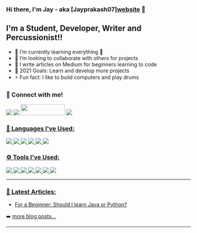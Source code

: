 ### Hi there, I'm Jay - aka [Jayprakash07][website](https://www.jayprakashpathak.me) 👋

## I'm a Student, Developer, Writer and Percussionist!!

- 🌱 I’m currently learning everything 🤣
- 👯 I’m looking to collaborate with others for projects
- 📝 I write articles on Medium for beginners learning to code
- 🥅 2021 Goals: Learn and develop more projects
- ⚡ Fun fact: I like to build computers and play drums


### 🤝 Connect with me!<br>
<a href="https://www.linkedin.com/in/jayprakash-pathak-3768aa1a9/" alt="Linkedin"><img src="https://img.shields.io/badge/LinkedIn-0077B5?style=for-the-badge&logo=linkedin&logoColor=white"></a> <a href="https://www.instagram.com/jayprakash.svg" alt="Instagram"><img src="https://img.shields.io/badge/Instagram-E4405F?style=for-the-badge&logo=instagram&logoColor=white"></a> <a href="https://devpost.com/jayprakash07/" alt="Devpost"><img src="https://logo-logos.com/wp-content/uploads/2016/10/Devpost_logo_image_picture.png" height = "30" width = "120"></a> <a href="mailto:jayprakashpathak07@gmail.com" alt="Contact me"><img src="https://img.shields.io/badge/Gmail-D14836?style=for-the-badge&logo=gmail&logoColor=white">

### 🚀 Languages I've Used: 
<img src = "https://img.shields.io/badge/Python-3776AB?style=for-the-badge&logo=python&logoColor=white"> <img src = "https://img.shields.io/badge/Java-ED8B00?style=for-the-badge&logo=java&logoColor=white"> <img src = "https://img.shields.io/badge/HTML5-E34F26?style=for-the-badge&logo=html5&logoColor=white"> <img src = "https://img.shields.io/badge/CSS3-1572B6?style=for-the-badge&logo=css3&logoColor=white"> <img src = "https://img.shields.io/badge/JavaScript-323330?style=for-the-badge&logo=javascript&logoColor=F7DF1E"> <img src = "https://img.shields.io/badge/React-20232A?style=for-the-badge&logo=react&logoColor=61DAFB">

### ⚙️ Tools I've Used:
<img src = "https://img.shields.io/badge/Git-F05032?style=for-the-badge&logo=git&logoColor=white"> <img src = "https://img.shields.io/badge/Visual_Studio_Code-0078D4?style=for-the-badge&logo=visual%20studio%20code&logoColor=white"> <img src = "https://img.shields.io/badge/firebase-ffca28?style=for-the-badge&logo=firebase&logoColor=white"> <img src = "https://img.shields.io/badge/Microsoft_Azure-0089D6?style=for-the-badge&logo=microsoft-azure&logoColor=white"> <img src = "https://img.shields.io/badge/Material--UI-0081CB?style=for-the-badge&logo=material-ui&logoColor=white"> <img src = "https://img.shields.io/badge/conda-342B029.svg?&style=for-the-badge&logo=anaconda&logoColor=white"> <img src = "https://img.shields.io/badge/Jupyter-F37626.svg?&style=for-the-badge&logo=Jupyter&logoColor=white"> 


---

### 📝 Latest Articles:

<!-- BLOG-POST-LIST:START -->
- [For a Beginner: Should I learn Java or Python?](https://medium.datadriveninvestor.com/for-a-beginner-should-i-learn-c-or-python-186f200723b5)
<!-- BLOG-POST-LIST:END -->

➡️ [more blog posts...](https://medium.com/@jayprakashpathak07)

---






